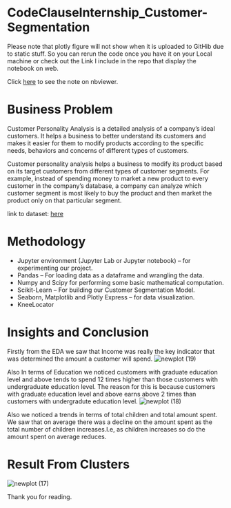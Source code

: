 # CodeClauseInternship_Customer-Segmentation

<div class="alert alert-block alert-warning">
Please note that plotly figure will not show when it is uploaded to GitHib due to static stuff. So you can rerun the code once you have it on your Local machine or check out the Link I include in the repo that display the notebook on web.

Click [here](https://nbviewer.org/github/ibrahim-ogunbiyi/Customer-Segmentation/blob/main/Customer%20Segmentation.ipynb) to see the note on nbviewer.
</div>

# Business Problem
Customer Personality Analysis is a detailed analysis of a company’s ideal customers. It helps a business to better understand its customers and makes it easier for them to modify products according to the specific needs, behaviors and concerns of different types of customers.

Customer personality analysis helps a business to modify its product based on its target customers from different types of customer segments. For example, instead of spending money to market a new product to every customer in the company’s database, a company can analyze which customer segment is most likely to buy the product and then market the product only on that particular segment.

link to dataset: [here](https://www.kaggle.com/datasets/imakash3011/customer-personality-analysis)

# Methodology
- Jupyter environment (Jupyter Lab or Jupyter notebook) – for experimenting our project.
- Pandas – For loading data as a dataframe and wrangling the data.
- Numpy and Scipy for performing some basic mathematical computation.
- Scikit-Learn – For building our Customer Segmentation Model.
- Seaborn, Matplotlib and Plotly Express – for data visualization.
- KneeLocator

# Insights and Conclusion
Firstly from the EDA we saw that Income was really the key indicator that was determined the amount a customer will spend.
![newplot (19)](https://user-images.githubusercontent.com/73393430/198870765-0d4c8a32-31ea-4f8d-8b99-69f6a07ed760.png)


Also In terms of Education we noticed customers with graduate education level and above tends to spend 12 times higher than those customers with undergraduate education level. The reason for this is because customers with graduate education level and above earns above 2 times than customers with undergradute education level.
![newplot (18)](https://user-images.githubusercontent.com/73393430/198870733-ce31e564-c4ba-467f-a6dd-51eef514fbf0.png)


Also we noticed a trends in terms of total children and total amount spent. We saw that on average there was a decline on the amount spent as the total number of children increases.I.e, as children increases so do the amount spent on average reduces.

# Result From Clusters

![newplot (17)](https://user-images.githubusercontent.com/73393430/198870806-93fb7387-48cd-4c86-94fc-701b2d5bb458.png)

Thank you for reading.

